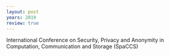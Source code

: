 ```yaml
---
layout: post
years: 2019
review: true
---
```


International Conference on Security, Privacy and Anonymity in Computation, Communication and Storage (SpaCCS)
